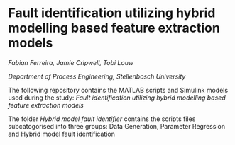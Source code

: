 # Fault identification utilizing hybrid modelling based feature extraction models
*Fabian Ferreira, Jamie Cripwell, Tobi Louw*

*Department of Process Engineering, Stellenbosch University*

The following repository contains the MATLAB scripts and Simulink models used during the study: 
_Fault identification utilizing hybrid modelling based feature extraction models_

The folder *Hybrid model fault identifier* contains the scripts files subcatogorised into
three groups: Data Generation, Parameter Regression and Hybrid model fault identification
